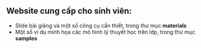## Website cung cấp cho sinh viên:
* Slide bài giảng và một số công cụ cần thiết, trong thư mục **materials**
* Một số ví dụ minh họa các mô hình lý thuyết học trên lớp, trong thư mục **samples** 